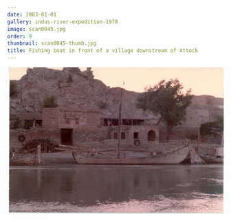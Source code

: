 ```yaml
---
date: 2003-01-01
gallery: indus-river-expedition-1978
image: scan0045.jpg
order: 9
thumbnail: scan0045-thumb.jpg
title: Fishing boat in front of a village downstream of Attock
---
```


![Fishing boat in front of a village downstream of Attock](./scan0045.jpg)